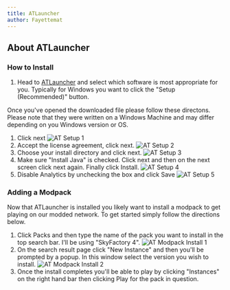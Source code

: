 ```yaml
---
title: ATLauncher
author: Fayettemat
---
```


## About ATLauncher


### How to Install
1. Head to [ATLauncher](https://atlauncher.com/downloads) and select which software is most appropriate for you. Typically for Windows you want to click the "Setup (Recommended)" button.

Once you've opened the downloaded file please follow these directons. Please note that they were written on a Windows Machine and may differ depending on you Windows version or OS.

1. Click next
![AT Setup 1](../../../../assets/images/atlauncher/at_setup_1.png)
2. Accept the license agreement, click next. 
![AT Setup 2](../../../../assets/images/atlauncher/at_setup_2.png)
3. Choose your install directory and click next.
![AT Setup 3](../../../../assets/images/atlauncher/at_setup_3.png)
4. Make sure "Install Java" is checked. Click next and then on the next screen click next again. Finally click Install.
![AT Setup 4](../../../../assets/images/atlauncher/at_setup_4.png)
5. Disable Analytics by unchecking the box and click Save
![AT Setup 5](../../../../assets/images/atlauncher/at_setup_5.png)

### Adding a Modpack

Now that ATLauncher is installed you likely want to install a modpack to get playing on our modded network. To get started simply follow the directions below.

1. Click Packs and then type the name of the pack you want to install in the top search bar. I'll be using "SkyFactory 4".
![AT Modpack Install 1](../../../../assets/images/atlauncher/at_modpack_install_1.png)
2. On the search result page click "New Instance" and then you'll be prompted by a popup. In this window select the version you wish to install.
![AT Modpack Install 2](../../../../assets/images/atlauncher/at_modpack_install_2.png)
3. Once the install completes you'll be able to play by clicking "Instances" on the right hand bar then clicking Play for the pack in question.